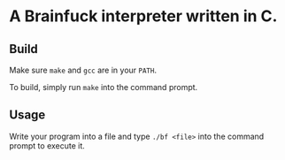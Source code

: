 # A Brainfuck interpreter written in C.

## Build
Make sure `make` and `gcc` are in your `PATH`.

To build, simply run `make` into the command prompt.

## Usage
Write your program into a file and type `./bf <file>` into the command prompt to execute it.
